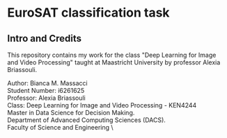 # EuroSAT classification task

## Intro and Credits

This repository contains my work for the class "Deep Learning for Image and Video Processing" taught at Maastricht University by professor Alexia Briassouli.

Author: Bianca M. Massacci \
Student Number: i6261625 \
Professor: Alexia Briassouli \
Class: Deep Learning for Image and Video Processing - KEN4244 \
Master in Data Science for Decision Making. \
Department of Advanced Computing Sciences (DACS). \
Faculty of Science and Engineering \
